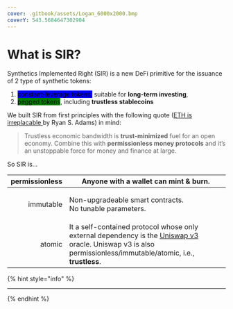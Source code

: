```yaml
---
cover: .gitbook/assets/Logan_6000x2000.bmp
coverY: 543.5684647302904
---
```


# What is SIR?

Synthetics Implemented Right (SIR) is a new DeFi primitive for the issuance of 2 type of synthetic tokens:

1. <mark style="background-color:blue;">constant-leverage tokens,</mark> suitable for **long-term investing**,
2. <mark style="background-color:green;">pegged tokens</mark>, including **trustless stablecoins**

We built SIR from first principles with the following quote ([ETH is irreplacable ](https://newsletter.banklesshq.com/p/eth-is-irreplaceable#%C2%A7eyes-on-the-prize)by Ryan S. Adams) in mind:

> Trustless economic bandwidth is **trust-minimized** fuel for an open economy. Combine this with **permissionless money protocols** and it’s an unstoppable force for money and finance at large.

So SIR is...

| permissionless | Anyone with a wallet can mint & burn.                                                                                                                                                  |
| -------------: | -------------------------------------------------------------------------------------------------------------------------------------------------------------------------------------- |
|      immutable | <p>Non-upgradeable smart contracts.<br>No tunable parameters.</p>                                                                                                                      |
|         atomic | It a self-contained protocol whose only external dependency is the [Uniswap v3](https://uniswap.org/) oracle. Uniswap v3 is also permissionless/immutable/atomic, i.e., **trustless**. |

{% hint style="info" %}
***
{% endhint %}
